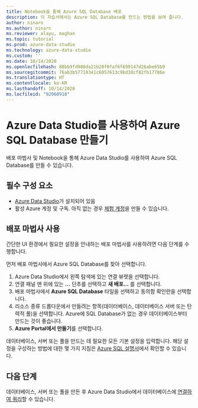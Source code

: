 ```yaml
---
title: Notebook을 통해 Azure SQL Database 배포
description: 이 자습서에서는 Azure SQL Database를 만드는 방법을 보여 줍니다.
author: ninarn
ms.author: ninarn
ms.reviewer: alayu, maghan
ms.topic: tutorial
ms.prod: azure-data-studio
ms.technology: azure-data-studio
ms.custom: ''
ms.date: 10/14/2020
ms.openlocfilehash: 88bb9fd980da21b20f0faf6f699147d26abe65b9
ms.sourcegitcommit: 76ab3b57718341c6057613c9bd38cf82fb17786e
ms.translationtype: HT
ms.contentlocale: ko-KR
ms.lasthandoff: 10/14/2020
ms.locfileid: "92060918"
---
```

# <a name="create-an-azure-sql-database-using-azure-data-studio"></a>Azure Data Studio를 사용하여 Azure SQL Database 만들기

배포 마법사 및 Notebook을 통해 Azure Data Studio를 사용하여 Azure SQL Database를 만들 수 있습니다.

## <a name="pre-requisites"></a>필수 구성 요소

 - [Azure Data Studio](download-azure-data-studio.md)가 설치되어 있음
 - 활성 Azure 계정 및 구독. 아직 없는 경우 [체험 계정](https://azure.microsoft.com/free/)을 만들 수 있습니다.

## <a name="use-the-deployment-wizard"></a>배포 마법사 사용

간단한 UI 환경에서 필요한 설정을 안내하는 배포 마법사를 사용하려면 다음 단계를 수행합니다.

먼저 배포 마법사에서 Azure SQL Database를 찾아 선택합니다.

 1. Azure Data Studio에서 왼쪽 탐색에 있는 연결 뷰렛을 선택합니다.
 2. 연결 패널 맨 위에 있는 **...** 단추를 선택하고 **새 배포...** 를 선택합니다.
 3. 배포 마법사에서 **Azure SQL Database** 타일을 선택하고 동의함 확인란을 선택합니다.
 4. 리소스 종류 드롭다운에서 만들려는 항목(데이터베이스, 데이터베이스 서버 또는 탄력적 풀)을 선택합니다. Azure에 SQL Database가 없는 경우 데이터베이스부터 만드는 것이 좋습니다.
 5. **Azure Portal에서 만들기**를 선택합니다.

데이터베이스, 서버 또는 풀을 만드는 데 필요한 모든 기본 설정을 입력합니다. 해당 설정을 구성하는 방법에 대한 몇 가지 지침은 [Azure SQL 설명서](https://docs.microsoft.com/azure/azure-sql/database/single-database-create-quickstart?tabs=azure-portal)에서 확인할 수 있습니다.

## <a name="next-steps"></a>다음 단계

데이터베이스, 서버 또는 풀을 만든 후 Azure Data Studio에서 데이터베이스에 [연결하여 쿼리](quickstart-sql-database.md)할 수 있습니다.
